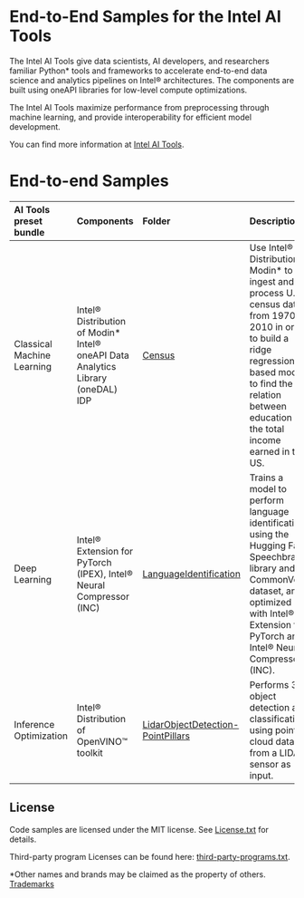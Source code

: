 # End-to-End Samples for the Intel AI Tools

The Intel AI Tools give data scientists, AI
developers, and researchers familiar Python* tools and frameworks to
accelerate end-to-end data science and analytics pipelines on Intel®
architectures. The components are built using oneAPI libraries for low-level
compute optimizations.

The Intel AI Tools maximize performance from preprocessing
through machine learning, and provide interoperability for efficient model
development.

You can find more information at
[Intel AI Tools](https://www.intel.com/content/www/us/en/developer/topic-technology/artificial-intelligence/frameworks-tools.html).


# End-to-end Samples

|AI Tools preset bundle    | Components         | Folder                 | Description
| :---               | :---               |:---                    |:---
|Classical Machine Learning| Intel® Distribution of Modin* <br> Intel® oneAPI Data Analytics Library (oneDAL) <br> IDP | [Census](Census)       | Use Intel® Distribution of Modin* to ingest and process U.S. census data from 1970 to 2010 in order to build a ridge regression based model to find the relation between education and the total income earned in the US.
|Deep Learning| Intel® Extension for PyTorch (IPEX), Intel® Neural Compressor (INC)           | [LanguageIdentification](LanguageIdentification) | Trains a model to perform language identification using the Hugging Face Speechbrain library and CommonVoice dataset, and optimized with Intel® Extension for PyTorch and Intel® Neural Compressor (INC).
|Inference Optimization| Intel® Distribution of OpenVINO™ toolkit           | [LidarObjectDetection-PointPillars](LidarObjectDetection-PointPillars) | Performs 3D object detection and classification using point cloud data from a LIDAR sensor as input.


## License

Code samples are licensed under the MIT license. See [License.txt](https://github.com/oneapi-src/oneAPI-samples/blob/master/License.txt) for details.

Third-party program Licenses can be found here: [third-party-programs.txt](https://github.com/oneapi-src/oneAPI-samples/blob/master/third-party-programs.txt).

*Other names and brands may be claimed as the property of others. [Trademarks](https://www.intel.com/content/www/us/en/legal/trademarks.html)
